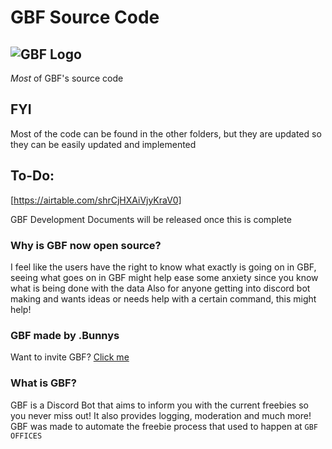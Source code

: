 # GBF Source Code
  ![GBF Logo](https://cdn.discordapp.com/attachments/932756227295948910/997240715258101840/GBF_Bot_Logo.png)
------------------------
*Most* of GBF's source code

## FYI
Most of the code can be found in the other folders, but they are updated so they can be easily updated and implemented

## To-Do:
[https://airtable.com/shrCjHXAiVjyKraV0]

GBF Development Documents will be released once this is complete

### Why is GBF now open source?
I feel like the users have the right to know what exactly is going on in GBF, seeing what goes on in GBF might help ease some anxiety since you know what is being done with the data
Also for anyone getting into discord bot making and wants ideas or needs help with a certain command, this might help!

### GBF made by .Bunnys
Want to invite GBF? [Click me](https://discord.com/api/oauth2/authorize?client_id=795361755223556116&permissions=1642788809975&scope=bot%20applications.commands)

### What is GBF?
GBF is a Discord Bot that aims to inform you with the current freebies so you never miss out!
It also provides logging, moderation and much more!
GBF was made to automate the freebie process that used to happen at `GBF OFFICES`
